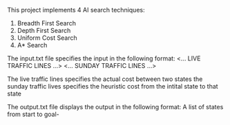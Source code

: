 This project implements 4 AI search techniques:
1. Breadth First Search
2. Depth First Search
3. Uniform Cost Search
4. A* Search

The input.txt file specifies the input in the following format:
<ALGO>
<START STATE>
<GOAL STATE>
<NUMBER OF LIVE TRAFFIC LINES>
<... LIVE TRAFFIC LINES ...>
<NUMBER OF SUNDAY TRAFFIC LINES>
<... SUNDAY TRAFFIC LINES ...>

The live traffic lines specifies the actual cost between two states
the sunday traffic lives specifies the heuristic cost from the intital state to that state

The output.txt file displays the output in the following format:
A list of states from start to goal-
<STATE> <ACCUMULATED TRAVEL TIME FROM START TO HERE>
